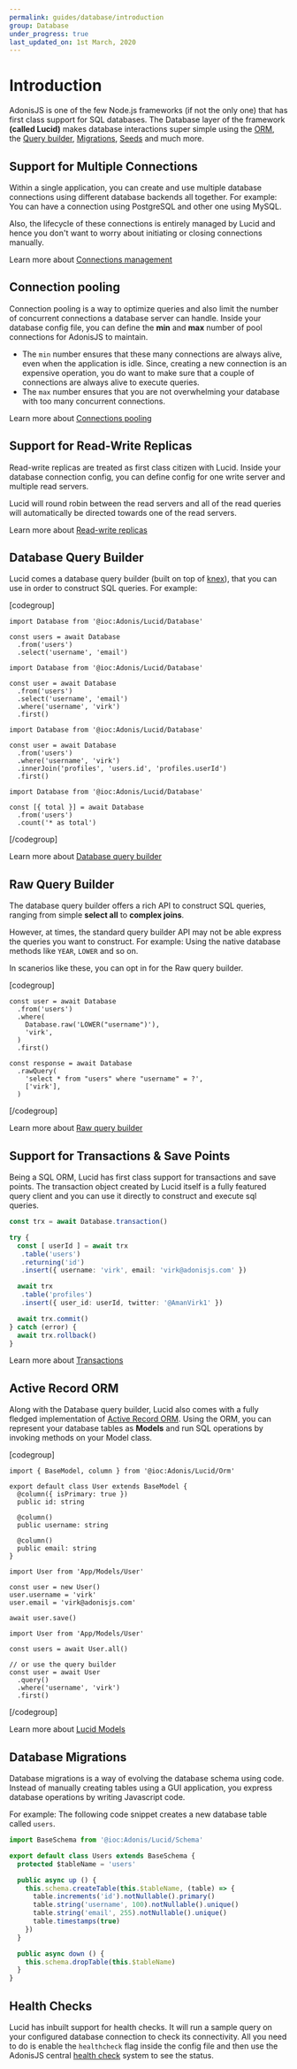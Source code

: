 ```yaml
---
permalink: guides/database/introduction
group: Database
under_progress: true
last_updated_on: 1st March, 2020
---
```


# Introduction

AdonisJS is one of the few Node.js frameworks (if not the only one) that has first class support for SQL databases. The Database layer of the framework **(called Lucid)** makes database interactions super simple using the [ORM](), the [Query builder](), [Migrations](), [Seeds]() and much more.

## Support for Multiple Connections
Within a single application, you can create and use multiple database connections using different database backends all together. For example: You can have a connection using PostgreSQL and other one using MySQL.

Also, the lifecycle of these connections is entirely managed by Lucid and hence you don't want to worry about initiating or closing connections manually.

Learn more about [Connections management]()

## Connection pooling
Connection pooling is a way to optimize queries and also limit the number of concurrent connections a database server can handle. Inside your database config file, you can define the **min** and **max** number of pool connections for AdonisJS to maintain.

- The `min` number ensures that these many connections are always alive, even when the application is idle. Since, creating a new connection is an expensive operation, you do want to make sure that a couple of connections are always alive to execute queries.
- The `max` number ensures that you are not overwhelming your database with too many concurrent connections.

Learn more about [Connections pooling]()

## Support for Read-Write Replicas
Read-write replicas are treated as first class citizen with Lucid. Inside your database connection config, you can define config for one write server and multiple read servers.

Lucid will round robin between the read servers and all of the read queries will automatically be directed towards one of the read servers.

Learn more about [Read-write replicas]()

## Database Query Builder
Lucid comes a database query builder (built on top of [knex](https://knexjs.org/)), that you can use in order to construct SQL queries. For example:

[codegroup]

```ts{}{Select All}
import Database from '@ioc:Adonis/Lucid/Database'

const users = await Database
  .from('users')
  .select('username', 'email')
```


```ts{}{Where clause}
import Database from '@ioc:Adonis/Lucid/Database'

const user = await Database
  .from('users')
  .select('username', 'email')
  .where('username', 'virk')
  .first()
```

```ts{}{Joins}
import Database from '@ioc:Adonis/Lucid/Database'

const user = await Database
  .from('users')
  .where('username', 'virk')
  .innerJoin('profiles', 'users.id', 'profiles.userId')
  .first()
```

```ts{}{Aggregates}
import Database from '@ioc:Adonis/Lucid/Database'

const [{ total }] = await Database
  .from('users')
  .count('* as total')
```

[/codegroup]

Learn more about [Database query builder]()

## Raw Query Builder
The database query builder offers a rich API to construct SQL queries, ranging from simple **select all** to **complex joins**.

However, at times, the standard query builder API may not be able express the queries you want to construct. For example: Using the native database methods like `YEAR`, `LOWER` and so on.

In scanerios like these, you can opt in for the Raw query builder.

[codegroup]

```ts{4}{Raw where clause}
const user = await Database
  .from('users')
  .where(
    Database.raw('LOWER("username")'),
    'virk',
  )
  .first()
```

```ts{}{Raw Query}
const response = await Database
  .rawQuery(
    'select * from "users" where "username" = ?',
    ['virk'],
  )
```

[/codegroup]

Learn more about [Raw query builder]()

## Support for Transactions & Save Points
Being a SQL ORM, Lucid has first class support for transactions and save points. The transaction object created by Lucid itself is a fully featured query client and you can use it directly to construct and execute sql queries.

```ts
const trx = await Database.transaction()

try {
  const [ userId ] = await trx
   .table('users')
   .returning('id')
   .insert({ username: 'virk', email: 'virk@adonisjs.com' })

  await trx
   .table('profiles')
   .insert({ user_id: userId, twitter: '@AmanVirk1' })

  await trx.commit()
} catch (error) {
  await trx.rollback()
}
```

Learn more about [Transactions]()

## Active Record ORM
Along with the Database query builder, Lucid also comes with a fully fledged implementation of [Active Record ORM](https://en.wikipedia.org/wiki/Active_record_pattern). Using the ORM, you can represent your database tables as **Models** and run SQL operations by invoking methods on your Model class.

[codegroup]

```ts{}{Model Declaration}
import { BaseModel, column } from '@ioc:Adonis/Lucid/Orm'

export default class User extends BaseModel {
  @column({ isPrimary: true })
  public id: string

  @column()
  public username: string

  @column()
  public email: string
}
```

```ts{}{Save using Model}
import User from 'App/Models/User'

const user = new User()
user.username = 'virk'
user.email = 'virk@adonisjs.com'

await user.save()
```

```ts{}{Fetch using Model}
import User from 'App/Models/User'

const users = await User.all()

// or use the query builder
const user = await User
  .query()
  .where('username', 'virk')
  .first()
```

[/codegroup]

Learn more about [Lucid Models]()

## Database Migrations

Database migrations is a way of evolving the database schema using code. Instead of manually creating tables using a GUI application, you express database operations by writing Javascript code.

For example: The following code snippet creates a new database table called `users`.

```ts
import BaseSchema from '@ioc:Adonis/Lucid/Schema'

export default class Users extends BaseSchema {
  protected $tableName = 'users'

  public async up () {
    this.schema.createTable(this.$tableName, (table) => {
      table.increments('id').notNullable().primary()
      table.string('username', 100).notNullable().unique()
      table.string('email', 255).notNullable().unique()
      table.timestamps(true)
    })
  }

  public async down () {
    this.schema.dropTable(this.$tableName)
  }
}
```

## Health Checks
Lucid has inbuilt support for health checks. It will run a sample query on your configured database connection to check its connectivity. All you need to do is enable the `healthcheck` flag inside the config file and then use the AdonisJS central [health check](/guides/basics/health-checks) system to see the status.
